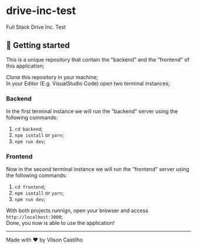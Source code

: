 # drive-inc-test

Full Stack Drive Inc. Test

## 🚀 Getting started

This is a unique repository that contain the "backend" and the "frontend" of this application;<br />

Clone this repository in your machine;<br />
In your Editor (E.g. VisualStudio Code) open two terminal instances;<br />

### Backend

In the first terminal instance we will run the "backend" server using the following commands:

1. `cd backend`;
2. `npm isntall` or `yarn`;
3. `npm run dev`;

### Frontend

Now in the second terminal instance we will run the "frontend" server using the following commands:

1. `cd frontend`;
2. `npm isntall` or `yarn`;
3. `npm run dev`;

With both projects runnign, open your browser and access `http://localhost:3000`;<br />
Done, you now is able to use the application!

---

Made with ♥ by Vilson Castilho
